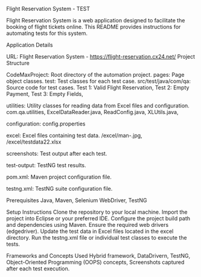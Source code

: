 Flight Reservation System - TEST

Flight Reservation System is a web application designed to facilitate the booking of flight tickets online. This README provides instructions for automating tests for this system.

Application Details

URL: Flight Reservation System - https://flight-reservation.cx24.net/
Project Structure

CodeMaxProject: Root directory of the automation project.
pages: Page object classes.
test: Test classes for each test case.
src/test/java/com/qa: Source code for test cases.
Test 1: Valid Flight Reservation,
Test 2: Empty Payment,
Test 3: Empty Fields,

utilities: Utility classes for reading data from Excel files and configuration.
com.qa.utilities,
ExcelDataReader.java,
ReadConfig.java,
XLUtils.java,

configuration: config.properties

excel: Excel files containing test data.
/excel/man-.jpg,
/excel/testdata22.xlsx

screenshots: Test output after each test.

test-output: TestNG test results.

pom.xml: Maven project configuration file.

testng.xml: TestNG suite configuration file.

Prerequisites
Java, Maven, Selenium WebDriver, TestNG

Setup Instructions
Clone the repository to your local machine.
Import the project into Eclipse or your preferred IDE.
Configure the project build path and dependencies using Maven.
Ensure the required web drivers (edgedriver).
Update the test data in Excel files located in the excel directory.
Run the testng.xml file or individual test classes to execute the tests.

Frameworks and Concepts Used
Hybrid framework,
DataDrivern,
TestNG,
Object-Oriented Programming (OOPS) concepts,
Screenshots captured after each test execution.
